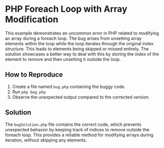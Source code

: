 # PHP Foreach Loop with Array Modification
This example demonstrates an uncommon error in PHP related to modifying an array during a foreach loop. The bug arises from unsetting array elements within the loop while the loop iterates through the original index structure. This leads to elements being skipped or missed entirely. The solution showcases a better way to deal with this by storing the index of the element to remove and then unsetting it outside the loop.

## How to Reproduce
1. Create a file named `bug.php` containing the buggy code.
2. Run `php bug.php`
3. Observe the unexpected output compared to the corrected version.

## Solution
The `bugSolution.php` file contains the correct code, which prevents unexpected behavior by keeping track of indices to remove outside the foreach loop. This provides a reliable method for modifying arrays during iteration, without skipping any elements.